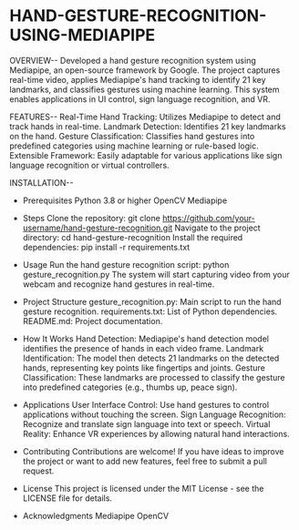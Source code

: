 # HAND-GESTURE-RECOGNITION-USING-MEDIAPIPE
OVERVIEW--
Developed a hand gesture recognition system using Mediapipe, an open-source framework by Google. The project captures real-time video, applies Mediapipe's hand tracking to identify 21 key landmarks, and classifies gestures using machine learning. This system enables applications in UI control, sign language recognition, and VR.

FEATURES--
Real-Time Hand Tracking: Utilizes Mediapipe to detect and track hands in real-time.
Landmark Detection: Identifies 21 key landmarks on the hand.
Gesture Classification: Classifies hand gestures into predefined categories using machine learning or rule-based logic.
Extensible Framework: Easily adaptable for various applications like sign language recognition or virtual controllers.

INSTALLATION--
* Prerequisites
Python 3.8 or higher
OpenCV
Mediapipe

* Steps
Clone the repository:
git clone https://github.com/your-username/hand-gesture-recognition.git
Navigate to the project directory:
cd hand-gesture-recognition
Install the required dependencies:
pip install -r requirements.txt

* Usage
Run the hand gesture recognition script:
python gesture_recognition.py
The system will start capturing video from your webcam and recognize hand gestures in real-time.

* Project Structure
gesture_recognition.py: Main script to run the hand gesture recognition.
requirements.txt: List of Python dependencies.
README.md: Project documentation.

* How It Works
Hand Detection: Mediapipe's hand detection model identifies the presence of hands in each video frame.
Landmark Identification: The model then detects 21 landmarks on the detected hands, representing key points like fingertips and joints.
Gesture Classification: These landmarks are processed to classify the gesture into predefined categories (e.g., thumbs up, peace sign).

* Applications
User Interface Control: Use hand gestures to control applications without touching the screen.
Sign Language Recognition: Recognize and translate sign language into text or speech.
Virtual Reality: Enhance VR experiences by allowing natural hand interactions.

* Contributing
Contributions are welcome! If you have ideas to improve the project or want to add new features, feel free to submit a pull request.

* License
This project is licensed under the MIT License - see the LICENSE file for details.

* Acknowledgments
Mediapipe
OpenCV
